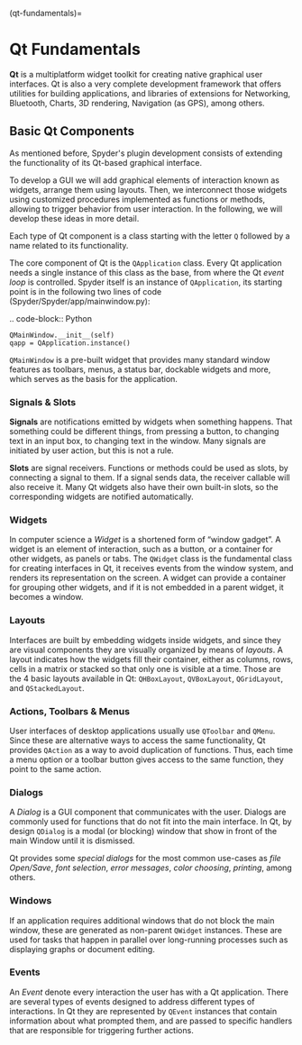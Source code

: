 (qt-fundamentals)=


# Qt Fundamentals

**Qt** is a multiplatform widget toolkit for creating native graphical user interfaces. Qt is also a very complete development framework that offers utilities for building applications, and libraries of extensions for Networking, Bluetooth, Charts, 3D rendering, Navigation (as GPS), among others.


## Basic Qt Components

As mentioned before, Spyder's plugin development consists of extending the functionality of its Qt-based graphical interface.

To develop a GUI we will add graphical elements of interaction known as widgets, arrange them using layouts. Then, we interconnect those widgets using customized procedures implemented as functions or methods, allowing to trigger behavior from user interaction. In the following, we will develop these ideas in more detail.

Each type of Qt component is a class starting with the letter ``Q`` followed by a name related to its functionality.

The core component of Qt is the ``QApplication`` class. Every Qt application needs a single instance of this class as the base, from where the Qt *event loop* is controlled.
Spyder itself is an instance of ``QApplication``, its starting point is in the following two lines of code (Spyder/Spyder/app/mainwindow.py):

 .. code-block:: Python

    QMainWindow.__init__(self)
    qapp = QApplication.instance()

``QMainWindow`` is a pre-built widget that provides many standard window features as toolbars, menus, a status bar, dockable widgets and more, which serves as the basis for the application.


### Signals & Slots

**Signals** are notifications emitted by widgets when something happens. That something could be different things, from pressing a button, to changing text in an input box, to changing text in the window.
 Many signals are initiated by user action, but this is not a rule.

**Slots** are signal receivers. Functions or methods could be used as slots, by connecting a signal to them.
If a signal sends data, the receiver callable will also receive it.
Many Qt widgets also have their own built-in slots, so the corresponding widgets are notified automatically.


### Widgets

In computer science a *Widget* is a shortened form of “window gadget”. A widget is an element of interaction, such as a button, or a container for other widgets, as panels or tabs.
The ``QWidget`` class is the fundamental class for creating interfaces in Qt, it receives events from the window system, and renders its representation on the screen. A widget can provide a container for grouping other widgets, and if it is not embedded in a parent widget, it becomes a window.


### Layouts

Interfaces are built by embedding widgets inside widgets, and since they are visual components they are visually organized by means of *layouts*.
A layout indicates how the widgets fill their container, either as columns, rows, cells in a matrix or stacked so that only one is visible at a time.
Those are the 4 basic layouts available in Qt: ``QHBoxLayout``, ``QVBoxLayout``, ``QGridLayout``, and ``QStackedLayout``.



### Actions, Toolbars & Menus

User interfaces of desktop applications usually use ``QToolbar`` and ``QMenu``. Since these are alternative ways to access the same functionality, Qt provides ``QAction`` as a way to avoid duplication of functions.
Thus, each time a menu option or a toolbar button gives access to the same function, they point to the same action.


### Dialogs

A *Dialog* is a GUI component that communicates with the user. Dialogs are commonly used for functions that do not fit into the main interface.
In Qt, by design ``QDialog`` is a modal (or blocking) window that show in front of the main Window until it is dismissed.

Qt provides some *special dialogs* for the most common use-cases as *file Open/Save*, *font selection*, *error messages*, *color choosing*, *printing*, among others.


### Windows

If an application requires additional windows that do not block the main window, these are generated as non-parent ``QWidget`` instances.
These are used for tasks that happen in parallel over long-running processes such as displaying graphs or document editing.


### Events

An *Event* denote every interaction the user has with a Qt application. There are several types of events designed to address different types of interactions.
In Qt they are represented by ``QEvent`` instances that contain information about what prompted them, and are passed to specific handlers that are responsible for triggering further actions.
